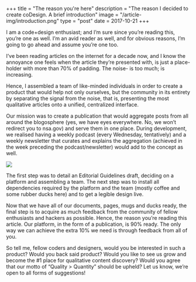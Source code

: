 +++
title = "The reason you're here"
description = "The reason I decided to create coDesign. A brief introduction"
image = "/article-img/introduction.png"
type = "post"
date = 2017-10-21
+++

I am a code+design enthusiast; and I’m sure since you’re reading this, you’re one as well. I’m an avid reader as well, and for obvious reasons, I’m going to go ahead and assume you’re one too.

I’ve been reading articles on the internet for a decade now, and I know the annoyance one feels when the article they’re presented with, is just a place-holder with more than 70% of padding. The noise- is too much; is increasing.

Hence, I assembled a team of like-minded individuals in order to create a product that would help not only ourselves, but the community in its entirety by separating the signal from the noise, that is, presenting the most qualitative articles onto a unified, centralized interface.

Our mission was to create a publication that would aggregate posts from all around the blogosphere (yes, we have eyes everywhere. No, we won’t redirect you to nsa.gov) and serve them in one place. During development, we realised having a weekly podcast (every Wednesday, tentatively) and a weekly newsletter that curates and explains the aggregation (achieved in the week preceding the podcast/newsletter) would add to the concept as well.

![](/article-img/introduction-alpha.png)

The first step was to detail an Editorial Guidelines draft, deciding on a platform and assembling a team. The next step was to install all dependencies required by the platform and the team (mostly coffee and some rubber ducks here) and to get a legible design live.

Now that we have all of our documents, pages, mugs and ducks ready, the final step is to acquire as much feedback from the community of fellow enthusiasts and hackers as possible. Hence, the reason you’re reading this article. Our platform, in the form of a publication, is 90% ready. The only way we can achieve the extra 10% we need is through feedback from all of you.

So tell me, fellow coders and designers, would you be interested in such a product? Would you back said product? Would you like to see us grow and become the #1 place for qualitative content discovery? Would you agree that our motto of “Quality > Quantity” should be upheld? Let us know, we’re open to all forms of suggestions!
